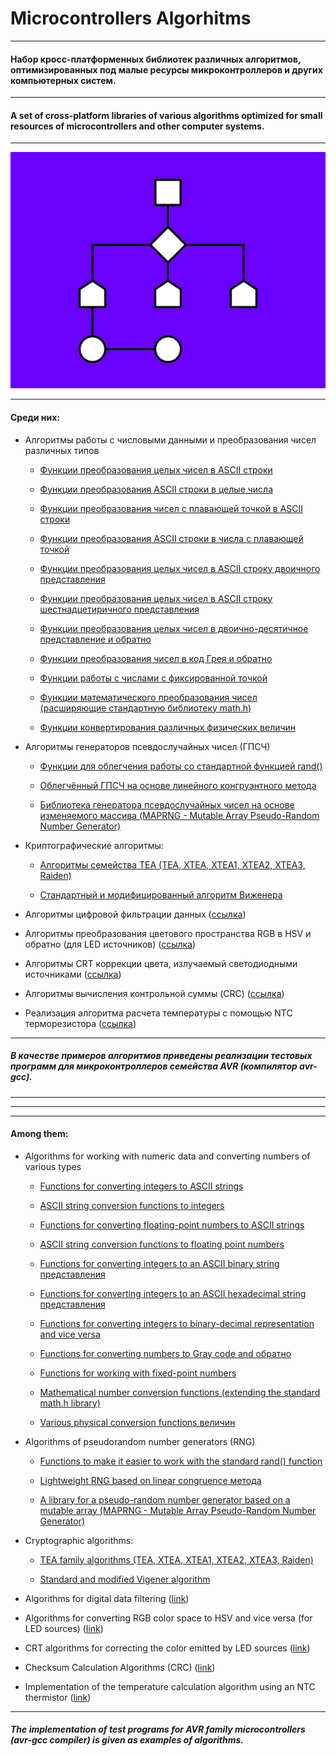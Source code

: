 


# Microcontrollers Algorhitms
___

#### Набор кросс-платформенных библиотек различных алгоритмов, оптимизированных под малые ресурсы микроконтроллеров и других компьютерных систем.

___

#### A set of cross-platform libraries of various algorithms optimized for small resources of microcontrollers and other computer systems.

___

<img src="/resources/lib_logo.png" alt="Algorithm logo"/>

___

#### Среди них:

- Алгоритмы работы с числовыми данными и преобразования чисел различных типов

   - [Функции преобразования целых чисел в ASCII строки](https://github.com/dippinest/MCU-Algorithms/tree/main/Libraries/Data%20Conversion/itoa)

   - [Функции преобразования ASCII строки в целые числа](https://github.com/dippinest/MCU-Algorithms/tree/main/Libraries/Data%20Conversion/atoi)

   - [Функции преобразования чисел с плавающей точкой в ASCII строки](https://github.com/dippinest/MCU-Algorithms/tree/main/Libraries/Data%20Conversion/ftoa)

   - [Функции преобразования ASCII строки в числа с плавающей точкой](https://github.com/dippinest/MCU-Algorithms/tree/main/Libraries/Data%20Conversion/atof)

   - [Функции преобразования целых чисел в ASCII строку двоичного представления](https://github.com/dippinest/MCU-Algorithms/tree/main/Libraries/Data%20Conversion/itobina)

   - [Функции преобразования целых чисел в ASCII строку шестнадцетиричного представления](https://github.com/dippinest/MCU-Algorithms/tree/main/Libraries/Data%20Conversion/itohexa)

   - [Функции преобразования целых чисел в двоично-десятичное представление и обратно](https://github.com/dippinest/MCU-Algorithms/tree/main/Libraries/Data%20Conversion/bcd)

   - [Функции преобразования чисел в код Грея и обратно](https://github.com/dippinest/MCU-Algorithms/tree/main/Libraries/Data%20Conversion/grayscode)

   - [Функции работы с числами с фиксированной точкой](https://github.com/dippinest/MCU-Algorithms/tree/main/Libraries/Data%20Conversion/fixpoint)

   - [Функции математического преобразования чисел (расширяющие стандартную библиотеку math.h)](https://github.com/dippinest/MCU-Algorithms/tree/main/Libraries/Data%20Conversion/mathx)

   - [Функции конвертирования различных физических величин](https://github.com/dippinest/MCU-Algorithms/tree/main/Libraries/Data%20Conversion/valconvert)


- Алгоритмы генераторов псевдослучайных чисел (ГПСЧ)

   - [Функции для облегчения работы со стандартной функцией rand()](https://github.com/dippinest/MCU-Algorithms/tree/main/Libraries/PRNG%20Algorithms/random)

   - [Облегчённый ГПСЧ на основе линейного конгруэнтного метода](https://github.com/dippinest/MCU-Algorithms/tree/main/Libraries/PRNG%20Algorithms/fast%20random)

   - [Библиотека генератора псевдослучайных чисел на основе изменяемого массива (MAPRNG - Mutable Array Pseudo-Random Number Generator)](https://github.com/dippinest/MCU-Algorithms/tree/main/Libraries/PRNG%20Algorithms/MAPRNG)


- Криптографические алгоритмы:

   - [Алгоритмы семейства TEA (TEA, XTEA, XTEA1, XTEA2, XTEA3, Raiden)](https://github.com/dippinest/MCU-Algorithms/tree/main/Libraries/Cryptography/TEA%20Series)

   - [Стандартный и модифицированный алгоритм Виженера](https://github.com/dippinest/MCU-Algorithms/tree/main/Libraries/Cryptography/Vigenere)


- Алгоритмы цифровой фильтрации данных ([ссылка](https://github.com/dippinest/MCU-Algorithms/tree/main/Libraries/Digital%20Filters))


- Алгоритмы преобразования цветового пространства RGB в HSV и обратно (для LED источников) ([ссылка](https://github.com/dippinest/MCU-Algorithms/tree/main/Libraries/LED%20Colors%20Transform))


- Алгоритмы CRT коррекции цвета, излучаемый светодиодными источниками ([ссылка](https://github.com/dippinest/MCU-Algorithms/tree/main/Libraries/LED%20Gamma%20Correction))


- Алгоритмы вычисления контрольной суммы (CRC) ([ссылка](https://github.com/dippinest/MCU-Algorithms/tree/main/Libraries/CRC%20Calculation))


- Реализация алгоритма расчета температуры с помощью NTC терморезистора ([ссылка](https://github.com/dippinest/MCU-Algorithms/tree/main/Libraries/NTC%20Thermometer))


___

##### В качестве примеров алгоритмов приведены реализации тестовых программ для микроконтроллеров семейства AVR (компилятор avr-gcc).

___
___
___

#### Among them:

- Algorithms for working with numeric data and converting numbers of various types

   - [Functions for converting integers to ASCII strings](https://github.com/dippinest/MCU-Algorithms/tree/main/Libraries/Data%20Conversion/itoa )

   - [ASCII string conversion functions to integers](https://github.com/dippinest/MCU-Algorithms/tree/main/Libraries/Data%20Conversion/atoi )

   - [Functions for converting floating-point numbers to ASCII strings](https://github.com/dippinest/MCU-Algorithms/tree/main/Libraries/Data%20Conversion/ftoa )

   - [ASCII string conversion functions to floating point numbers](https://github.com/dippinest/MCU-Algorithms/tree/main/Libraries/Data%20Conversion/atof )

   - [Functions for converting integers to an ASCII binary string представления](https://github.com/dippinest/MCU-Algorithms/tree/main/Libraries/Data%20Conversion/itobina)

   - [Functions for converting integers to an ASCII hexadecimal string представления](https://github.com/dippinest/MCU-Algorithms/tree/main/Libraries/Data%20Conversion/itohexa)

   - [Functions for converting integers to binary-decimal representation and vice versa](https://github.com/dippinest/MCU-Algorithms/tree/main/Libraries/Data%20Conversion/bcd )

   - [Functions for converting numbers to Gray code and обратно](https://github.com/dippinest/MCU-Algorithms/tree/main/Libraries/Data%20Conversion/grayscode)

   - [Functions for working with fixed-point numbers](https://github.com/dippinest/MCU-Algorithms/tree/main/Libraries/Data%20Conversion/fixpoint )

   - [Mathematical number conversion functions (extending the standard math.h library)](https://github.com/dippinest/MCU-Algorithms/tree/main/Libraries/Data%20Conversion/mathx )

   - [Various physical conversion functions величин](https://github.com/dippinest/MCU-Algorithms/tree/main/Libraries/Data%20Conversion/valconvert)


- Algorithms of pseudorandom number generators (RNG)

   - [Functions to make it easier to work with the standard rand() function](https://github.com/dippinest/MCU-Algorithms/tree/main/Libraries/PRNG%20Algorithms/random )

   - [Lightweight RNG based on linear congruence метода](https://github.com/dippinest/MCU-Algorithms/tree/main/Libraries/PRNG%20Algorithms/fast%20random)

   - [A library for a pseudo-random number generator based on a mutable array (MAPRNG - Mutable Array Pseudo-Random Number Generator)](https://github.com/dippinest/MCU-Algorithms/tree/main/Libraries/PRNG%20Algorithms/MAPRNG)


- Cryptographic algorithms:

   - [TEA family algorithms (TEA, XTEA, XTEA1, XTEA2, XTEA3, Raiden)](https://github.com/dippinest/MCU-Algorithms/tree/main/Libraries/Cryptography/TEA%20Series )

   - [Standard and modified Vigener algorithm](https://github.com/dippinest/MCU-Algorithms/tree/main/Libraries/Cryptography/Vigenere )


- Algorithms for digital data filtering ([link](https://github.com/dippinest/MCU-Algorithms/tree/main/Libraries/Digital%20Filters ))


- Algorithms for converting RGB color space to HSV and vice versa (for LED sources) ([link](https://github.com/dippinest/MCU-Algorithms/tree/main/Libraries/LED%20Colors%20Transform ))


- CRT algorithms for correcting the color emitted by LED sources ([link](https://github.com/dippinest/MCU-Algorithms/tree/main/Libraries/LED%20Gamma%20Correction ))


- Checksum Calculation Algorithms (CRC) ([link](https://github.com/dippinest/MCU-Algorithms/tree/main/Libraries/CRC%20Calculation ))


- Implementation of the temperature calculation algorithm using an NTC thermistor ([link](https://github.com/dippinest/MCU-Algorithms/tree/main/Libraries/NTC%20Thermometer ))


___

##### The implementation of test programs for AVR family microcontrollers (avr-gcc compiler) is given as examples of algorithms.


















